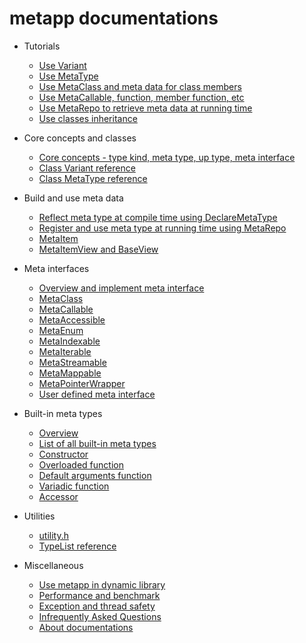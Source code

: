 [//]: # (Auto generated file, don't modify this file.)

# metapp documentations

- Tutorials
  - [Use Variant](tutorial/tutorial_variant.md)
  - [Use MetaType](tutorial/tutorial_metatype.md)
  - [Use MetaClass and meta data for class members](tutorial/tutorial_metaclass.md)
  - [Use MetaCallable, function, member function, etc](tutorial/tutorial_callable.md)
  - [Use MetaRepo to retrieve meta data at running time](tutorial/tutorial_metarepo.md)
  - [Use classes inheritance](tutorial/tutorial_metaclass_inheritance.md)

- Core concepts and classes
  - [Core concepts - type kind, meta type, up type, meta interface](core_concepts.md)
  - [Class Variant reference](variant.md)
  - [Class MetaType reference](metatype.md)

- Build and use meta data
  - [Reflect meta type at compile time using DeclareMetaType](declaremetatype.md)
  - [Register and use meta type at running time using MetaRepo](metarepo.md)
  - [MetaItem](metaitem.md)
  - [MetaItemView and BaseView](views.md)

- Meta interfaces
  - [Overview and implement meta interface](meta_interface_overview.md)
  - [MetaClass](interfaces/metaclass.md)
  - [MetaCallable](interfaces/metacallable.md)
  - [MetaAccessible](interfaces/metaaccessible.md)
  - [MetaEnum](interfaces/metaenum.md)
  - [MetaIndexable](interfaces/metaindexable.md)
  - [MetaIterable](interfaces/metaiterable.md)
  - [MetaStreamable](interfaces/metastreamable.md)
  - [MetaMappable](interfaces/metamappable.md)
  - [MetaPointerWrapper](interfaces/metapointerwrapper.md)
  - [User defined meta interface](interfaces/metauser.md)

- Built-in meta types
  - [Overview](metatypes/overview_metatypes.md)
  - [List of all built-in meta types](metatypes/list_all.md)
  - [Constructor](metatypes/constructor.md)
  - [Overloaded function](metatypes/overloaded_function.md)
  - [Default arguments function](metatypes/default_args_function.md)
  - [Variadic function](metatypes/variadic_function.md)
  - [Accessor](metatypes/accessor.md)

- Utilities
  - [utility.h](utilities/utility.md)
  - [TypeList reference](utilities/typelist.md)

- Miscellaneous
  - [Use metapp in dynamic library](dynamic_library.md)
  - [Performance and benchmark](benchmark.md)
  - [Exception and thread safety](exception_thread_safety.md)
  - [Infrequently Asked Questions](faq.md)
  - [About documentations](about_document.md)

